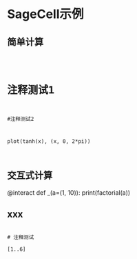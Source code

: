 # SageCell示例

## 简单计算

<div class="sage"><script type="text/x-sage">
print("Hello from SageCell!")
plot(sin(x), (x, 0, 2*pi))
</script></div>

<div class="sage"><code type="text/x-sage">

# 注释测试1
#注释测试2

plot(tanh(x), (x, 0, 2*pi))

</code></div>

## 交互式计算

<div class="sage-interact">
@interact
def _(a=(1, 10)):
    print(factorial(a))
</div>

##  xxx

```sage

# 注释测试

[1..6]

```